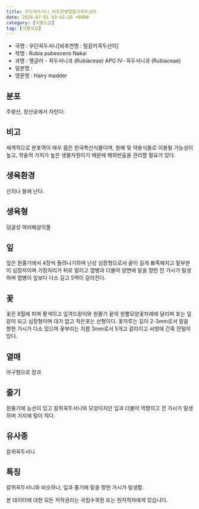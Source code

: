 ```yaml
---
title: 우단꼭두서니_비추천명털갈키꼭두선이
date: 2024-07-01 03:42:28 +0800
category: [식물도감]
tag: [식물도감]
---
```




- 국명 : 우단꼭두서니[비추천명 : 털갈키꼭두선이]
- 학명 : Rubia pubescens Nakai
- 과명 : 앵글러 - 꼭두서니과 (Rubiaceae) APG Ⅳ- 꼭두서니과 (Rubiaceae)
- 일본명 : 
- 영문명 : Hairy madder


## 분포
주왕산, 장산곶에서 자란다.
## 비고
세계적으로 분포역이 매우 좁은 한국특산식물이며, 원예 및 약용식물로 이용될 가능성이 높고, 학술적 가치가 높은 생물자원이기 때문에 해외반출을 관리할 필요가 있다.
## 생육환경
산지나 들에 난다.
## 생육형
덩굴성 여러해살이풀
## 잎
잎은 원줄기에서 4장씩 돌려나기하며 난상 심장형으로서 끝이 길게 뾰족해지고 밑부분이 심장저이며 가장자리가 뒤로 말리고 엽병과 더불어 양면에 밑을 향한 잔 가시가 밀생하며 엽병이 잎보다 다소 길고 5맥이 갈라진다.
## 꽃
꽃은 8월에 피며 황색이고 잎겨드랑이와 원줄기 끝의 원뿔모양꽃차례에 달리며 포는 잎같이 되고 심장형이며 대가 없고 작은포는 선형이다. 꽃자루는 길이 2-3mm로서 밑을 향한 가시가 다소 있으며 꽃부리는 지름 3mm로서 5개고 갈라지고 씨방에 간혹 잔털이 있다.
## 열매
아구형으로 장과
## 줄기
원줄기에 능선이 있고 갈퀴꼭두서니와 모양이지만 잎과 더불어 역향이고 잔 가시가 밀생하며 가지에 털이 적다.
## 유사종
갈퀴꼭두서니
## 특징
갈퀴꼭두서니와 비슷하나, 잎과 줄기에 밑을 향한 가시가 밀생함.






본 데이터에 대한 모든 저작권리는 국립수목원 또는 원저작자에게 있습니다.
